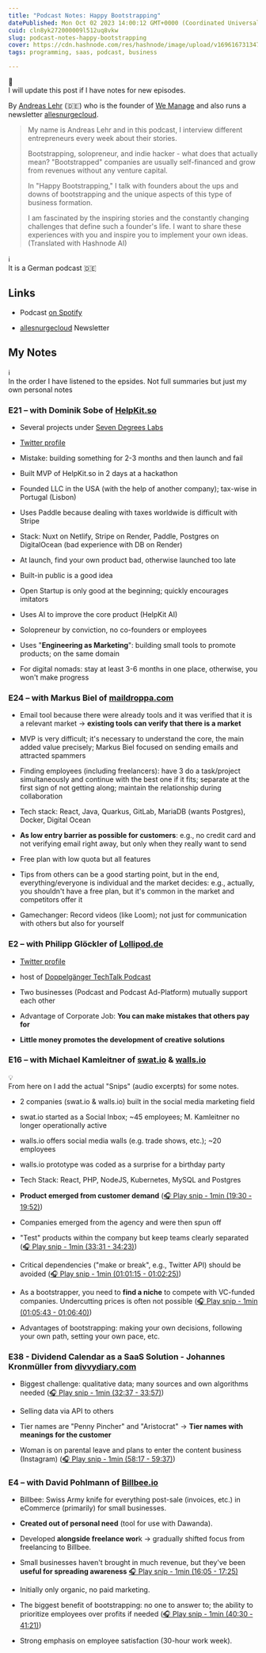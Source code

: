 ```yaml
---
title: "Podcast Notes: Happy Bootstrapping"
datePublished: Mon Oct 02 2023 14:00:12 GMT+0000 (Coordinated Universal Time)
cuid: cln8yk272000009l512uq8vkw
slug: podcast-notes-happy-bootstrapping
cover: https://cdn.hashnode.com/res/hashnode/image/upload/v1696167313472/e0dfab37-2821-487e-9f34-b2ee86d631fc.png
tags: programming, saas, podcast, business

---
```


<div data-node-type="callout">
<div data-node-type="callout-emoji">💁</div>
<div data-node-type="callout-text">I will update this post if I have notes for new episodes.</div>
</div>

By [Andreas Lehr](https://twitter.com/shakalandy) (🇩🇪) who is the founder of [We Manage](https://we-manage.de/) and also runs a newsletter [allesnurgecloud](https://allesnurgecloud.com/).

> My name is Andreas Lehr and in this podcast, I interview different entrepreneurs every week about their stories.
> 
> Bootstrapping, solopreneur, and indie hacker - what does that actually mean? "Bootstrapped" companies are usually self-financed and grow from revenues without any venture capital.
> 
> In "Happy Bootstrapping," I talk with founders about the ups and downs of bootstrapping and the unique aspects of this type of business formation.
> 
> I am fascinated by the inspiring stories and the constantly changing challenges that define such a founder's life. I want to share these experiences with you and inspire you to implement your own ideas.  
> (Translated with Hashnode AI)

<div data-node-type="callout">
<div data-node-type="callout-emoji">ℹ</div>
<div data-node-type="callout-text">It is a German podcast 🇩🇪</div>
</div>

## Links

* Podcast [on Spotify](https://open.spotify.com/show/2rf8zucnnn8Vwjgc96nn4M?si=c60007cdc13e455b)
    
* [allesnurgecloud](https://allesnurgecloud.com/) Newsletter
    

## **My Notes**

<div data-node-type="callout">
<div data-node-type="callout-emoji">ℹ</div>
<div data-node-type="callout-text">In the order I have listened to the epsides. Not full summaries but just my own personal notes</div>
</div>

### E21 – with Dominik Sobe of [HelpKit.so](http://HelpKit.so)

* Several projects under [Seven Degrees Labs](https://sevendegrees.io)
    
* [Twitter profile](https://twitter.com/sobedominik)
    
* Mistake: building something for 2-3 months and then launch and fail
    
* Built MVP of HelpKit.so in 2 days at a hackathon
    
* Founded LLC in the USA (with the help of another company); tax-wise in Portugal (Lisbon)
    
* Uses Paddle because dealing with taxes worldwide is difficult with Stripe
    
* Stack: Nuxt on Netlify, Stripe on Render, Paddle, Postgres on DigitalOcean (bad experience with DB on Render)
    
* At launch, find your own product bad, otherwise launched too late
    
* Built-in public is a good idea
    
* Open Startup is only good at the beginning; quickly encourages imitators
    
* Uses AI to improve the core product (HelpKit AI)
    
* Solopreneur by conviction, no co-founders or employees
    
* Uses "**Engineering as Marketing**": building small tools to promote products; on the same domain
    
* For digital nomads: stay at least 3-6 months in one place, otherwise, you won't make progress
    

### E24 – with Markus Biel of [maildroppa.com](http://maildroppa.com)

* Email tool because there were already tools and it was verified that it is a relevant market -&gt; **existing tools can verify that there is a market**
    
* MVP is very difficult; it's necessary to understand the core, the main added value precisely; Markus Biel focused on sending emails and attracted spammers
    
* Finding employees (including freelancers): have 3 do a task/project simultaneously and continue with the best one if it fits; separate at the first sign of not getting along; maintain the relationship during collaboration
    
* Tech stack: React, Java, Quarkus, GitLab, MariaDB (wants Postgres), Docker, Digital Ocean
    
* **As low entry barrier as possible for customers**: e.g., no credit card and not verifying email right away, but only when they really want to send
    
* Free plan with low quota but all features
    
* Tips from others can be a good starting point, but in the end, everything/everyone is individual and the market decides: e.g., actually, you shouldn't have a free plan, but it's common in the market and competitors offer it
    
* Gamechanger: Record videos (like Loom); not just for communication with others but also for yourself
    

### E2 – with Philipp Glöckler of [Lollipod.de](http://Lollipod.de)

* [Twitter profile](https://twitter.com/gloeckler)
    
* host of [Doppelgänger TechTalk Podcast](https://twitter.com/Doppelgaengerio)
    
* Two businesses (Podcast and Podcast Ad-Platform) mutually support each other
    
* Advantage of Corporate Job: **You can make mistakes that others pay for**
    
* **Little money promotes the development of creative solutions**
    

### E16 – with Michael Kamleitner of [swat.io](http://swat.io) & [walls.io](http://walls.io)

<div data-node-type="callout">
<div data-node-type="callout-emoji">💡</div>
<div data-node-type="callout-text">From here on I add the actual "Snips" (audio excerpts) for some notes.</div>
</div>

* 2 companies (swat.io & walls.io) built in the social media marketing field
    
* swat.io started as a Social Inbox; ~45 employees; M. Kamleitner no longer operationally active
    
* walls.io offers social media walls (e.g. trade shows, etc.); ~20 employees
    
* walls.io prototype was coded as a surprise for a birthday party
    
* Tech Stack: React, PHP, NodeJS, Kubernetes, MySQL and Postgres
    
* **Product emerged from customer demand** ([🎧 Play snip - 1min️ (19:30 - 19:52)](https://share.snipd.com/snip/d656fc15-bd0a-4212-9b55-fb8eec4c975f))
    
* Companies emerged from the agency and were then spun off
    
* "Test" products within the company but keep teams clearly separated ([🎧 Play snip - 1min️ (33:31 - 34:23)](https://share.snipd.com/snip/c78e12cf-326c-4830-9dbf-bbb8c1588aab))
    
* Critical dependencies ("make or break", e.g., Twitter API) should be avoided ([🎧 Play snip - 1min️ (01:01:15 - 01:02:25)](https://share.snipd.com/snip/de2e72b7-8ba2-4e58-9f7c-542009a2e29e))
    
* As a bootstrapper, you need to **find a niche** to compete with VC-funded companies. Undercutting prices is often not possible ([🎧 Play snip - 1min️ (01:05:43 - 01:06:40)](https://share.snipd.com/snip/4d53f742-2410-42db-9894-2a2c6f88cdf2))
    
* Advantages of bootstrapping: making your own decisions, following your own path, setting your own pace, etc.
    

### E38 - Dividend Calendar as a SaaS Solution - Johannes Kronmüller from [divvydiary.com](http://divvydiary.com)

* Biggest challenge: qualitative data; many sources and own algorithms needed ([🎧 Play snip - 1min️ (32:37 - 33:57)](https://share.snipd.com/snip/c36e6b88-a4b7-45d1-b39f-e4cda7122226))
    
* Selling data via API to others
    
* Tier names are "Penny Pincher" and "Aristocrat" -&gt; **Tier names with meanings for the customer**
    
* Woman is on parental leave and plans to enter the content business (Instagram) ([🎧 Play snip - 1min️ (58:17 - 59:37)](https://share.snipd.com/snip/7e4b8405-17c8-4fde-8163-59ed9e87bcfb))
    

### E4 – with David Pohlmann of [Billbee.io](http://Billbee.io)

* Billbee: Swiss Army knife for everything post-sale (invoices, etc.) in eCommerce (primarily) for small businesses.
    
* **Created out of personal need** (tool for use with Dawanda).
    
* Developed **alongside freelance wor**k -&gt; gradually shifted focus from freelancing to Billbee.
    
* Small businesses haven't brought in much revenue, but they've been **useful for spreading awareness** [🎧 Play snip - 1min️ (16:05 - 17:25)](https://share.snipd.com/snip/8c015b3c-c947-4534-962b-64c60aa53445)
    
* Initially only organic, no paid marketing.
    
* The biggest benefit of bootstrapping: no one to answer to; the ability to prioritize employees over profits if needed ([🎧 Play snip - 1min️ (40:30 - 41:21)](https://share.snipd.com/snip/5f661458-c742-4bdd-a185-7533ca478328))
    
* Strong emphasis on employee satisfaction (30-hour work week).
